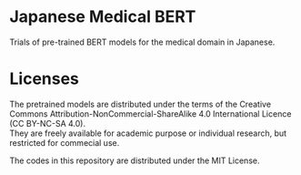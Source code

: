 # Japanese Medical BERT
Trials of pre-trained BERT models for the medical domain in Japanese.

# Licenses
The pretrained models are distributed under the terms of the Creative Commons Attribution-NonCommercial-ShareAlike 4.0 International Licence (CC BY-NC-SA 4.0).  
They are freely available for academic purpose or individual research, but restricted for commecial use.  

The codes in this repository are distributed under the MIT License.
